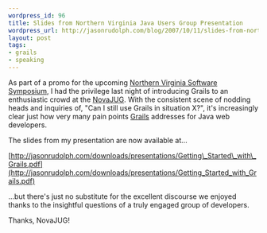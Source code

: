 ```yaml
---
wordpress_id: 96
title: Slides from Northern Virginia Java Users Group Presentation
wordpress_url: http://jasonrudolph.com/blog/2007/10/11/slides-from-northern-virginia-java-users-group-presentation/
layout: post
tags:
- grails
- speaking
---
```

As part of a promo for the upcoming [Northern Virginia Software Symposium](http://www.nofluffjuststuff.com/conference/reston/2007/11/index.html "Northern Virginia Software Symposium - November 02 - 04, 2007"), I had the privilege last night of introducing Grails to an enthusiastic crowd at the [NovaJUG](http://www.jroller.com/novajugblog/entry/oct_10th_getting_started_with).  With the consistent scene of nodding heads and inquiries of, "Can I still use Grails in situation X?", it's increasingly clear just how very many pain points [Grails](http://grails.org) addresses for Java web developers.  

The slides from my presentation are now available at...

[http://jasonrudolph.com/downloads/presentations/Getting\_Started\_with\_Grails.pdf](http://jasonrudolph.com/downloads/presentations/Getting_Started_with_Grails.pdf)

...but there's just no substitute for the excellent discourse we enjoyed thanks to the insightful questions of a truly engaged group of developers.  

Thanks, NovaJUG!
